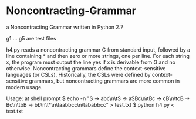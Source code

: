 Noncontracting-Grammar
======================

a Noncontracting Grammar written in Python 2.7

g1 ... g5 are test files 

h4.py reads a noncontracting grammar G from standard input,
  followed by a line containing * and then zero or more strings,
  one per line. For each string x, the program must output the 
  line yes if x is derivable from G and no otherwise. Noncontracting 
  grammars define the context-sensitive languages (or CSLs). 
  Historically, the CSLs were defined by context-sensitive grammars, 
  but noncontracting grammars are more common in modern usage.

Usage: at shell prompt
    $ echo -n "S -> abc\n\tS -> aSBc\n\tBc -> cB\n\tcB -> Bc\n\tbB -> bb\n\t*\n\taabbcc\n\tababbcc" > test.txt
    $ python h4.py < test.txt